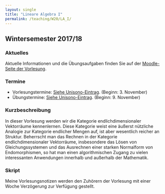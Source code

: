 ```yaml
---
layout: single
title: "Lineare Algebra I"
permalink: /teaching/W20/LA_I/
---
```


## Wintersemester 2017/18

### Aktuelles

Aktuelle Informationen und die Übungsaufgaben finden Sie auf der [Moodle-Seite der Vorlesung](https://moodle.uni-siegen.de/course/view.php?id=23266).

### Termine

* Vorlesungstermine: [Siehe Unisono-Eintrag](https://unisono.uni-siegen.de/). (Beginn: 3. November)
* Übungstermine:  [Siehe Unisono-Eintrag](https://unisono.uni-siegen.de/). (Beginn: 9. November)

<!--
* Tutoriumstermine: [Siehe Unisono-Eintrag](). (Beginn: 11. Oktober)
* Klausurtermin: (5.2.2018, 09:00-11:00, ENC-D 114).
-->

### Kurzbeschreibung

In dieser Vorlesung werden wir die Kategorie endlichdimensionaler
Vektorräume kennenlernen. Diese Kategorie weist eine äußerst nützliche
Analogie zur Kategorie endlicher Mengen auf, ist aber wesentlich
reicher an Struktur. Beherrscht man das Rechnen in der Kategorie
endlichdimensionaler Vektorräume, insbesondere das Lösen von
Gleichungssystemen und das Ausrechnen einer starken Normalform von
Endomorphismen, so hat man einen algorithmischen Zugang zu vielen
interessanten Anwendungen innerhalb und außerhalb der Mathematik.

### Skript

Meine Vorlesungsnotizen werden den Zuhörern der Vorlesung mit einer
Woche Verzögerung zur Verfügung gestellt.
